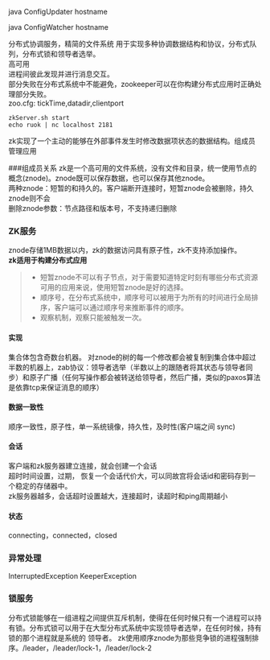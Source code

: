 java ConfigUpdater hostname

java ConfigWatcher hostname 

分布式协调服务，精简的文件系统   用于实现多种协调数据结构和协议，分布式队列，分布式锁和领导者选举。    
高可用     
进程间彼此发现并进行消息交互。      
部分失败在分布式系统中不能避免，zookeeper可以在你构建分布式应用时正确处理部分失败。   
zoo.cfg:
tickTime,datadir,clientport   
```text
zkServer.sh start
echo ruok | nc localhost 2181  
```

zk实现了一个主动的能够在外部事件发生时修改数据项状态的数据结构。组成员管理应用


###组成员关系
zk是一个高可用的文件系统，没有文件和目录，统一使用节点的概念(znode)。znode既可以保存数据，也可以保存其他znode。   
两种znode：短暂的和持久的。客户端断开连接时，短暂znode会被删除，持久znode则不会  
删除znode参数：节点路径和版本号，不支持递归删除   

### ZK服务
znode存储1MB数据以内，zk的数据访问具有原子性，zk不支持添加操作。   
**zk适用于构建分布式应用**
>* 短暂znode不可以有子节点，对于需要知道特定时刻有哪些分布式资源可用的应用来说，使用短暂znode是好的选择。 
>* 顺序号，在分布式系统中，顺序号可以被用于为所有的时间进行全局排序，客户端可以通过顺序号来推断事件的顺序。
>* 观察机制，观察只能被触发一次。  

#### 实现
集合体包含奇数台机器。 对znode的树的每一个修改都会被复制到集合体中超过半数的机器上，zab协议：领导者选举（半数以上的跟随者将其状态与领导者同步）和原子广播（任何写操作都会被转送给领导者，然后广播，类似的paxos算法是依靠tcp来保证消息的顺序）

#### 数据一致性
顺序一致性，原子性，单一系统镜像，持久性，及时性(客户端之间  sync)

#### 会话
客户端和zk服务器建立连接，就会创建一个会话  
超时时间设置，过期， 恢复一个会话代价大，可以同故宫将会话id和密码存到一个稳定的存储器中。   
zk服务器越多，会话超时设置越大，连接超时，读超时和ping周期越小

#### 状态
connecting，connected，closed  

### 异常处理
InterruptedException
KeeperException

### 锁服务
分布式锁能够在一组进程之间提供互斥机制，使得在任何时候只有一个进程可以持有锁。分布式锁可以用于在大型分布式系统中实现领导者选举，在任何时候，持有锁的那个进程就是系统的
领导者。
zk使用顺序znode为那些竞争锁的进程强制排序。/leader，/leader/lock-1，/leader/lock-2   
